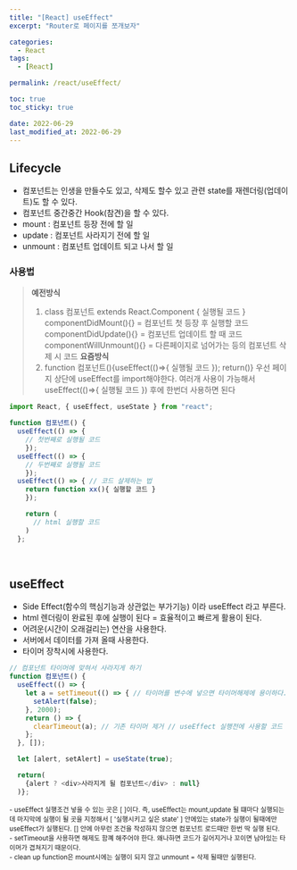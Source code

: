 ```yaml
---
title: "[React] useEffect"
excerpt: "Router로 페이지를 쪼개보자"

categories:
  - React
tags:
  - [React]

permalink: /react/useEffect/

toc: true
toc_sticky: true

date: 2022-06-29
last_modified_at: 2022-06-29
---
```


<!-- @format -->

## Lifecycle

- 컴포넌트는 인생을 만들수도 있고, 삭제도 할수 있고 관련 state를 재렌더링(업데이트)도 할 수 있다.
- 컴포넌트 중간중간 Hook(참견)을 할 수 있다.
- mount : 컴포넌트 등장 전에 할 일
- update : 컴포넌트 사라지기 전에 할 일
- unmount : 컴포넌트 업데이트 되고 나서 할 일

### 사용법

> <b>예전방식</b>
>
> 1.  class 컴포넌트 extends React.Component { 실행될 코드 }
>     componentDidMount(){} = 컴포넌트 첫 등장 후 실행할 코드
>     componentDidUpdate(){} = 컴포넌트 업데이트 할 때 코드
>     componentWillUnmount(){} = 다른페이지로 넘어가는 등의 컴포넌트 삭제 시 코드
>     <b>요즘방식</b>
> 2.  function 컴포넌트(){useEffect(()=>{ 실행될 코드 }); return()}
>     우선 페이지 상단에 useEffect를 import해야한다.
>     여러개 사용이 가능해서 useEffect(()=>{ 실행될 코드 }) 후에 한번더 사용하면 된다

```js
import React, { useEffect, useState } from "react";

function 컴포넌트() {
  useEffect(() => {
    // 첫번째로 실행될 코드
    });
  useEffect(() => {
    // 두번째로 실행될 코드
    });
  useEffect(() => { // 코드 살제하는 법
    return function xx(){ 실행할 코드 }
    });

    return (
      // html 실행할 코드
    )
  };
```

<br />

## useEffect

- Side Effect(함수의 핵심기능과 상관없는 부가기능) 이라 useEffect 라고 부른다.
- html 렌더링이 완료된 후에 실행이 된다 = 효율적이고 빠르게 활용이 된다.
- 어려운(시간이 오래걸리는) 연산을 사용한다.
- 서버에서 데이터를 가져 올때 사용한다.
- 타이머 장착시에 사용한다.

```js
// 컴포넌트 타이머에 맞혀서 사라지게 하기
function 컴포넌트() {
  useEffect(() => {
    let a = setTimeout(() => { // 타이머를 변수에 넣으면 타이머해제에 용이하다.
      setAlert(false);
    }, 2000);
    return () => {
      clearTimeout(a); // 기존 타이머 제거 // useEffect 실행전에 사용할 코드
    };
  }, []);

  let [alert, setAlert] = useState(true);

  return(
    {alert ? <div>사라지게 될 컴포넌트</div> : null}
  )};
```

<small>
- useEffect 실행조건 넣을 수 있는 곳은 [ ]이다. 즉, useEffect는 mount,update 될 떄마다 실행되는데 마지막에 실행이 될 곳을 지정해서 [ '실행시키고 싶은 state' ] 안에있는 state가 실행이 될때에만 useEffect가 실행된다. [] 안에 아무런 조건을 작성하지 않으면 컴포넌트 로드때만 한번 딱 실행 된다.<br />
- setTimeout을 사용하면 해제도 함꼐 해주어야 한다. 왜나하면 코드가 길어지거나 꼬이면 남아있는 타이머가 겹쳐지기 때문이다.<br />
- clean up function은 mount시에는 실행이 되지 않고 unmount = 삭제 될때만 실행된다.</small>
<br /><br />
